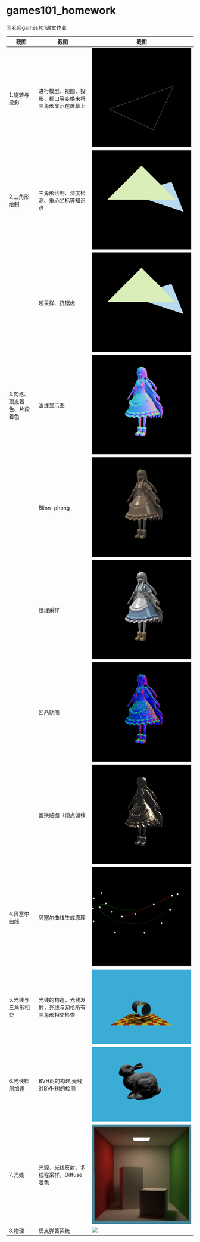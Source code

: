 # games101_homework
闫老师games101课堂作业

| 截图 | 截图 | 截图 | 
| --- | - | --- | 
| 1.旋转与投影 | 进行模型、视图、投影、视口等变换来将三角形显示在屏幕上 | ![](Assignment1/homeworkd1/images/output.png) | 
| 2.三角形绘制 | 三角形绘制、深度检测、重心坐标等知识点 | ![](Homework2/HW2/images/normal.png) | 
|  | 超采样、抗锯齿 | ![](Homework2/HW2/images/ssaa.png) | 
| 3.网格、顶点着色、片段着色 | 法线显示图 | ![](Homework3/Assignment3/images/marry_normal.png) | 
|  | Blinn-phong | ![](Homework3/Assignment3/images/marry_phong.png) | 
|  | 纹理采样 | ![](Homework3/Assignment3/images/marry_texture.png) | 
|  | 凹凸贴图 | ![](Homework3/Assignment3/images/marry_bump.png) | 
|  | 置换贴图（顶点偏移 | ![](Homework3/Assignment3/images/marry_displacement.png) | 
| 4.贝塞尔曲线 | 贝塞尔曲线生成原理 | ![](Homework4/Assignment4/images/my_bezier_curve.png) | 
| 5.光线与三角形相交 | 光线的构造，光线发射，光线与网格所有三角形相交检查 | ![](Homework5/Assignment5/images/binary.png) | 
| 6.光线检测加速 | BVH树的构建,光线对BVH树的检测 | ![](Homework6/Assignment6/images/binary.png) | 
| 7.光线 | 光源、光线反射、多线程采样，Diffuse着色 | ![](Homework7/Assignment7/images/binary.png) | 
| 8.物理 | 质点弹簧系统 | ![](Homework8/Assignment8/images/1.png) | 
